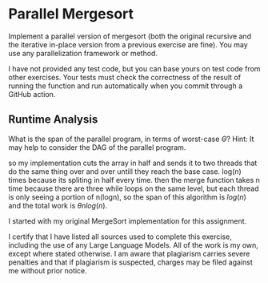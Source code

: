 # Parallel Mergesort

Implement a parallel version of mergesort (both the original recursive and the
iterative in-place version from a previous exercise are fine). You may use any
parallelization framework or method.

I have not provided any test code, but you can base yours on test code from
other exercises. Your tests must check the correctness of the result of running
the function and run automatically when you commit through a GitHub action.

## Runtime Analysis

What is the span of the parallel program, in terms of worst-case $\Theta$? Hint:
It may help to consider the DAG of the parallel program.

so my implementation cuts the array in half and sends it to two threads that do the same thing over and over untill they reach the base case. log(n) times because its spliting in half every time. then the merge function takes n time because there are three while loops on the same level, but each thread is only seeing a portion of n(logn), so the span of this algorithm is $log(n)$ and the total work is $\theta nlog(n)$.

I started with my original MergeSort implementation for this assignment.

I certify that I have listed all sources used to complete this exercise, including the use of any Large Language Models. All of the work is my own, except where stated otherwise. I am aware that plagiarism carries severe penalties and that if plagiarism is suspected, charges may be filed against me without prior notice.